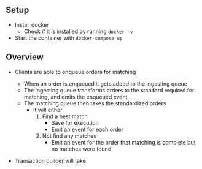 
## Setup 
* Install docker
    * Check if it is installed by running `docker -v`
* Start the container with `docker-compose up`


## Overview
* Clients are able to enqueue orders for matching     
    * When an order is enqueued it gets added to the ingesting queue
    * The ingesting queue transforms orders to the standard required for matching, and emits the enqueued event
    * The matching queue then takes the standardized orders
        * It will either 
            1. Find a best match
                * Save for execution
                * Emit an event for each order
            2. Not find any matches
                * Emit an event for the order that matching is complete but no matches were found

* Transaction builder will take 